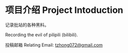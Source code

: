 # 项目介绍 Project Intoduction

记录批站的各种黑料。

Recording the evil of pilipili (bilibili).

投稿邮箱 Relating Email: tzhong072@gmail.com
